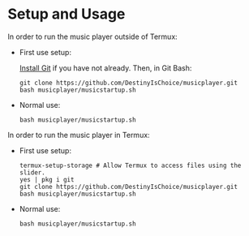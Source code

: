 # Setup and Usage

In order to run the music player outside of Termux:

* First use setup:

   [Install Git](https://git-scm.com/downloads) if you have not already. Then, in Git Bash:  

      git clone https://github.com/DestinyIsChoice/musicplayer.git
      bash musicplayer/musicstartup.sh

* Normal use:

      bash musicplayer/musicstartup.sh

In order to run the music player in Termux:

* First use setup:

      termux-setup-storage # Allow Termux to access files using the slider.
      yes | pkg i git
      git clone https://github.com/DestinyIsChoice/musicplayer.git
      bash musicplayer/musicstartup.sh

* Normal use:

      bash musicplayer/musicstartup.sh
